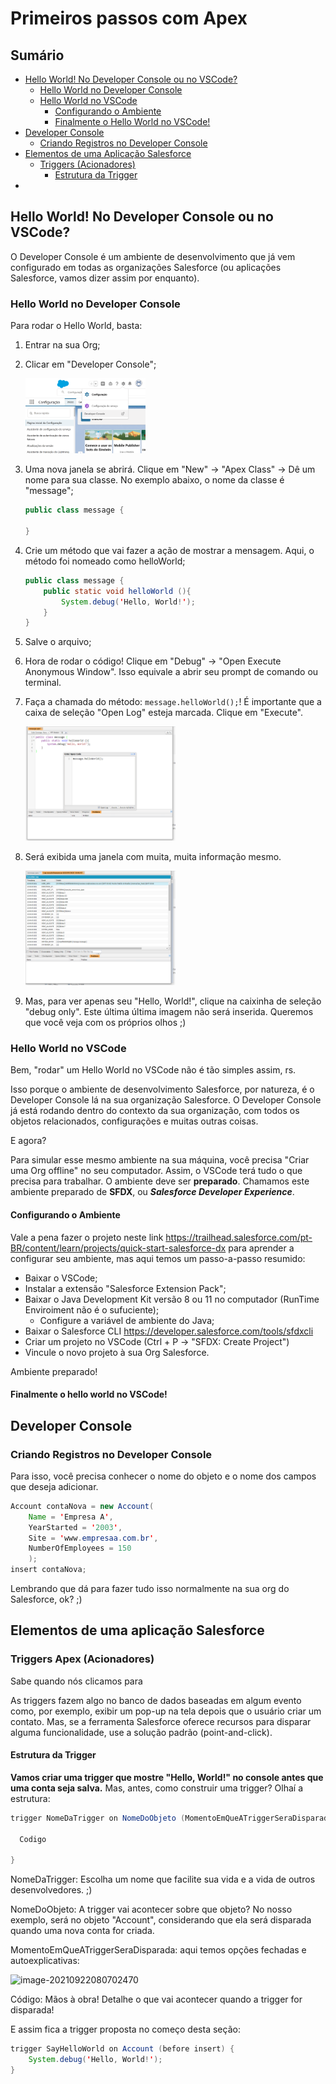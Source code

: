 # Primeiros passos com Apex

## Sumário

- [Hello World! No Developer Console ou no VSCode?](#Hello-World-No-Developer-Console-ou-no-VSCode)
  - [Hello World no Developer Console](#Hello-World-no-Developer-Console)
  - [Hello World no VSCode](#Hello-World-no-VSCode)
    - [Configurando o Ambiente](#Configurando-o-Ambiente)
    - [Finalmente o Hello World no VSCode!](#Finalmente-o-Hello-World-no-VSCode)
- [Developer Console](#Developer-Console)
  - [Criando Registros no Developer Console](#Criando-Registros-No-Developer-Console)
- [Elementos de uma Aplicação Salesforce](#Elementos-de-uma-Aplicação-Salesforce)
  - [Triggers (Acionadores)](#Triggers-Acionadores)
    - [Estrutura da Trigger](#Estrutura-da-Trigger)
- 

## Hello World! No Developer Console ou no VSCode?

O Developer Console é um ambiente de desenvolvimento que já vem configurado em todas as organizações Salesforce (ou aplicações Salesforce, vamos dizer assim por enquanto).

### Hello World no Developer Console

Para rodar o Hello World, basta:

1. Entrar na sua Org;

2. Clicar em "Developer Console";

   <img src='/assets/readme-1-developer-console.png' width='40%'>

3. Uma nova janela se abrirá. Clique em "New" -> "Apex Class" -> Dê um nome para sua classe. No exemplo abaixo, o nome da classe é "message";

   ```java
   public class message {
       
   }
   ```

4. Crie um método que vai fazer a ação de mostrar a mensagem. Aqui, o método foi nomeado como helloWorld;

   ```java
   public class message {
       public static void helloWorld (){
           System.debug('Hello, World!');
       }
   }
   ```

5. Salve o arquivo;

6. Hora de rodar o código! Clique em "Debug" -> "Open Execute Anonymous Window". Isso equivale a abrir seu prompt de comando ou terminal.

7. Faça a chamada do método: `message.helloWorld();`! É importante que a caixa de seleção "Open Log" esteja marcada. Clique em "Execute".

   <img src='/assets/readme-2-1-code.png' width='50%' >

8. Será exibida uma janela com muita, muita informação mesmo.

   <img src='/assets/readme-2-2-code-debug-only.png' width='50%' >

9. Mas, para ver apenas seu "Hello, World!", clique na caixinha de seleção "debug only". Este última última imagem não será inserida. Queremos que você veja com os próprios olhos ;)

### Hello World no VSCode

Bem, "rodar" um Hello World no VSCode não é tão simples assim, rs. 

Isso porque o ambiente de desenvolvimento Salesforce, por natureza, é o Developer Console lá na sua organização Salesforce. O Developer Console já está rodando dentro do contexto da sua organização, com todos os objetos relacionados, configurações e muitas outras coisas.

E agora?

Para simular esse mesmo ambiente na sua máquina, você precisa "Criar uma Org offline" no seu computador. Assim, o VSCode terá tudo o que precisa para trabalhar. O ambiente deve ser **preparado**. Chamamos este ambiente preparado de **SFDX**, ou ***Salesforce Developer Experience***.

#### Configurando o Ambiente

Vale a pena fazer o projeto neste link https://trailhead.salesforce.com/pt-BR/content/learn/projects/quick-start-salesforce-dx para aprender a configurar seu ambiente, mas aqui temos um passo-a-passo resumido:

- Baixar o VSCode;
- Instalar a extensão "Salesforce Extension Pack";
- Baixar o Java Development Kit versão 8 ou 11 no computador (RunTime Enviroiment não é o sufuciente);
  - Configure a variável de ambiente do Java;
- Baixar o Salesforce CLI https://developer.salesforce.com/tools/sfdxcli
- Criar um projeto no VSCode (Ctrl + P -> "SFDX: Create Project")
- Vincule o novo projeto à sua Org Salesforce.

Ambiente preparado!

#### Finalmente o hello world no VSCode!

## Developer Console

### Criando Registros no Developer Console

Para isso, você precisa conhecer o nome do objeto e o nome dos campos que deseja adicionar.

```java
Account contaNova = new Account(
    Name = 'Empresa A',
    YearStarted = '2003',
    Site = 'www.empresaa.com.br',
    NumberOfEmployees = 150
	);
insert contaNova;
```

Lembrando que dá para fazer tudo isso normalmente na sua org do Salesforce, ok? ;)

## Elementos de uma aplicação Salesforce

### Triggers Apex (Acionadores)

Sabe quando nós clicamos para 

As triggers fazem algo no banco de dados baseadas em algum evento como, por exemplo, exibir um pop-up na tela depois que o usuário criar um contato. Mas, se a ferramenta Salesforce oferece recursos para disparar alguma funcionalidade, use a solução padrão (point-and-click).

#### Estrutura da Trigger

**Vamos criar uma trigger que mostre "Hello, World!" no console antes que uma conta seja salva.** Mas, antes, como construir uma trigger? Olhaí a estrutura:

```java
trigger NomeDaTrigger on NomeDoObjeto (MomentoEmQueATriggerSeraDisparada) {

  Codigo

}
```

NomeDaTrigger: Escolha um nome que facilite sua vida e a vida de outros desenvolvedores. ;)

NomeDoObjeto: A trigger vai acontecer sobre que objeto? No nosso exemplo, será no objeto "Account", considerando que ela será disparada quando uma nova conta for criada.

MomentoEmQueATriggerSeraDisparada: aqui temos opções fechadas e autoexplicativas:

![image-20210922080702470](C:\Users\Everymind\AppData\Roaming\Typora\typora-user-images\image-20210922080702470.png)

Código: Mãos à obra! Detalhe o que vai acontecer quando a trigger for disparada!

E assim fica a trigger proposta no começo desta seção:

```java
trigger SayHelloWorld on Account (before insert) {
    System.debug('Hello, World!');
}
```


